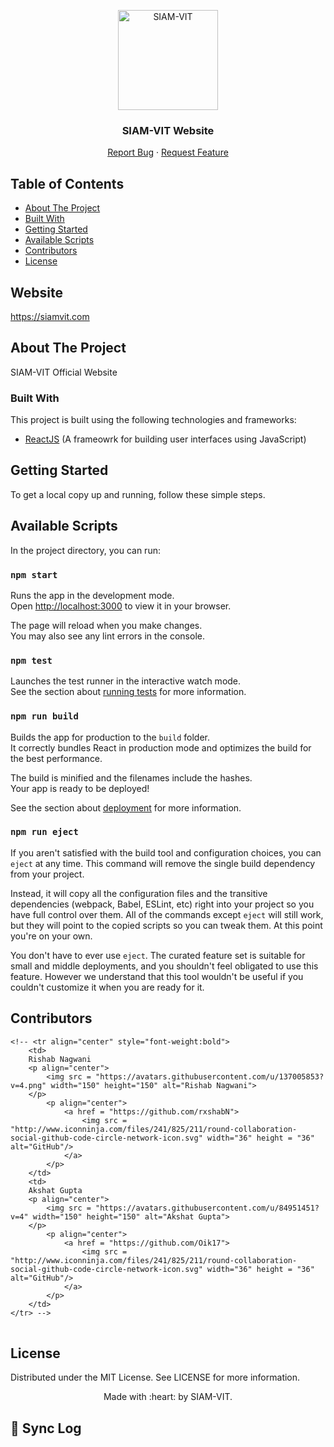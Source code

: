 <p align="center"><img src="https://imgur.com/Vp4LWt0.png" width=160 title="SIAM-VIT" alt="SIAM-VIT"></a>
</p>
<div align="center">
  <h3 align="center">SIAM-VIT Website</h3>

  <p align="center">
    <a href="https://github.com/SIAM-VIT/SIAM-Website/issues">Report Bug</a>
    ·
    <a href="https://github.com/SIAM-VIT/SIAM-Website/issues">Request Feature</a>
  </p>
</div>

<!-- TABLE OF CONTENTS -->
## Table of Contents

- [About The Project](#about-the-project)
- [Built With](#built-with)
- [Getting Started](#getting-started)
- [Available Scripts](#installation)
- [Contributors](#contributors)
- [License](#license)



## Website

https://siamvit.com

## About The Project

SIAM-VIT Official Website

### Built With

This project is built using the following technologies and frameworks:

- [ReactJS](https://react.dev/) (A frameowrk for building user interfaces using JavaScript)

## Getting Started

To get a local copy up and running, follow these simple steps.

## Available Scripts

In the project directory, you can run:

### `npm start`

Runs the app in the development mode.\
Open [http://localhost:3000](http://localhost:3000) to view it in your browser.

The page will reload when you make changes.\
You may also see any lint errors in the console.

### `npm test`

Launches the test runner in the interactive watch mode.\
See the section about [running tests](https://facebook.github.io/create-react-app/docs/running-tests) for more information.

### `npm run build`

Builds the app for production to the `build` folder.\
It correctly bundles React in production mode and optimizes the build for the best performance.

The build is minified and the filenames include the hashes.\
Your app is ready to be deployed!

See the section about [deployment](https://facebook.github.io/create-react-app/docs/deployment) for more information.

### `npm run eject`

If you aren't satisfied with the build tool and configuration choices, you can `eject` at any time. This command will remove the single build dependency from your project.

Instead, it will copy all the configuration files and the transitive dependencies (webpack, Babel, ESLint, etc) right into your project so you have full control over them. All of the commands except `eject` will still work, but they will point to the copied scripts so you can tweak them. At this point you're on your own.

You don't have to ever use `eject`. The curated feature set is suitable for small and middle deployments, and you shouldn't feel obligated to use this feature. However we understand that this tool wouldn't be useful if you couldn't customize it when you are ready for it.

## Contributors

<table>
	
	<!-- <tr align="center" style="font-weight:bold">
		<td>
		Rishab Nagwani
		<p align="center">
			<img src = "https://avatars.githubusercontent.com/u/137005853?v=4.png" width="150" height="150" alt="Rishab Nagwani">
		</p>
			<p align="center">
				<a href = "https://github.com/rxshabN">
					<img src = "http://www.iconninja.com/files/241/825/211/round-collaboration-social-github-code-circle-network-icon.svg" width="36" height = "36" alt="GitHub"/>
				</a>
			</p>
		</td>
		<td>
		Akshat Gupta
		<p align="center">
			<img src = "https://avatars.githubusercontent.com/u/84951451?v=4" width="150" height="150" alt="Akshat Gupta">
		</p>
			<p align="center">
				<a href = "https://github.com/Oik17">
					<img src = "http://www.iconninja.com/files/241/825/211/round-collaboration-social-github-code-circle-network-icon.svg" width="36" height = "36" alt="GitHub"/>
				</a>
			</p>
		</td>
	</tr> -->
</table>

<!-- LICENSE -->

## License

Distributed under the MIT License. See LICENSE for more information.


<p align="center">
	Made with :heart: by SIAM-VIT.
</p>

## 🔄 Sync Log
<!-- SYNC-LOG -->
<!-- SYNC-LOG-END -->
<!-- 2025-03-10 13:40:56 UTC: Synced with upstream by GitHub Actions bot -->
<!-- 2025-03-10 13:47:49 UTC: Synced with upstream by GitHub Actions bot -->
<!-- 2025-03-10 14:09:19 UTC: Synced with upstream by GitHub Actions bot -->
<!-- 2025-03-10 14:31:17 UTC: Synced with upstream by GitHub Actions bot -->
<!-- 2025-03-10 14:47:35 UTC: Synced with upstream by GitHub Actions bot -->
<!-- 2025-03-10 15:10:33 UTC: Synced with upstream by GitHub Actions bot -->
<!-- 2025-03-10 15:29:06 UTC: Synced with upstream by GitHub Actions bot -->
<!-- 2025-03-10 15:37:46 UTC: Synced with upstream by GitHub Actions bot -->
<!-- 2025-03-10 15:46:32 UTC: Synced with upstream by GitHub Actions bot -->
<!-- 2025-03-10 16:09:45 UTC: Synced with upstream by GitHub Actions bot -->
<!-- 2025-03-10 16:12:20 UTC: Synced with upstream by GitHub Actions bot -->
<!-- 2025-03-10 16:32:41 UTC: Synced with upstream by GitHub Actions bot -->
<!-- 2025-03-10 17:25:16 UTC: Synced with upstream by GitHub Actions bot -->
<!-- 2025-03-10 17:28:39 UTC: Synced with upstream by GitHub Actions bot -->
<!-- 2025-03-10 17:35:35 UTC: Synced with upstream by GitHub Actions bot -->
<!-- 2025-03-10 17:38:34 UTC: Synced with upstream by GitHub Actions bot -->
<!-- 2025-03-10 17:46:39 UTC: Synced with upstream by GitHub Actions bot -->
<!-- 2025-03-10 18:11:02 UTC: Synced with upstream by GitHub Actions bot -->
<!-- 2025-03-10 18:34:57 UTC: Synced with upstream by GitHub Actions bot -->
<!-- 2025-03-10 18:49:33 UTC: Synced with upstream by GitHub Actions bot -->
<!-- 2025-03-10 19:07:06 UTC: Synced with upstream by GitHub Actions bot -->
<!-- 2025-03-10 19:22:47 UTC: Synced with upstream by GitHub Actions bot -->
<!-- 2025-03-10 19:31:40 UTC: Synced with upstream by GitHub Actions bot -->
<!-- 2025-03-10 19:46:18 UTC: Synced with upstream by GitHub Actions bot -->
<!-- 2025-03-10 20:10:04 UTC: Synced with upstream by GitHub Actions bot -->
<!-- 2025-03-10 20:28:50 UTC: Synced with upstream by GitHub Actions bot -->
<!-- 2025-03-10 20:38:58 UTC: Synced with upstream by GitHub Actions bot -->
<!-- 2025-03-10 20:46:29 UTC: Synced with upstream by GitHub Actions bot -->
<!-- 2025-03-10 21:08:36 UTC: Synced with upstream by GitHub Actions bot -->
<!-- 2025-03-10 21:25:28 UTC: Synced with upstream by GitHub Actions bot -->
<!-- 2025-03-10 21:32:55 UTC: Synced with upstream by GitHub Actions bot -->
<!-- 2025-03-10 21:46:27 UTC: Synced with upstream by GitHub Actions bot -->
<!-- 2025-03-10 22:08:37 UTC: Synced with upstream by GitHub Actions bot -->
<!-- 2025-03-10 22:29:34 UTC: Synced with upstream by GitHub Actions bot -->
<!-- 2025-03-10 22:39:54 UTC: Synced with upstream by GitHub Actions bot -->
<!-- 2025-03-10 22:46:27 UTC: Synced with upstream by GitHub Actions bot -->
<!-- 2025-03-10 23:08:37 UTC: Synced with upstream by GitHub Actions bot -->
<!-- 2025-03-10 23:25:36 UTC: Synced with upstream by GitHub Actions bot -->
<!-- 2025-03-10 23:32:50 UTC: Synced with upstream by GitHub Actions bot -->
<!-- 2025-03-10 23:46:28 UTC: Synced with upstream by GitHub Actions bot -->
<!-- 2025-03-11 00:43:47 UTC: Synced with upstream by GitHub Actions bot -->
<!-- 2025-03-11 02:12:29 UTC: Synced with upstream by GitHub Actions bot -->
<!-- 2025-03-11 03:02:30 UTC: Synced with upstream by GitHub Actions bot -->
<!-- 2025-03-11 03:37:15 UTC: Synced with upstream by GitHub Actions bot -->
<!-- 2025-03-11 03:50:32 UTC: Synced with upstream by GitHub Actions bot -->
<!-- 2025-03-11 04:11:23 UTC: Synced with upstream by GitHub Actions bot -->
<!-- 2025-03-11 04:32:09 UTC: Synced with upstream by GitHub Actions bot -->
<!-- 2025-03-11 04:48:58 UTC: Synced with upstream by GitHub Actions bot -->
<!-- 2025-03-11 05:09:33 UTC: Synced with upstream by GitHub Actions bot -->
<!-- 2025-03-11 05:29:28 UTC: Synced with upstream by GitHub Actions bot -->
<!-- 2025-03-11 05:39:35 UTC: Synced with upstream by GitHub Actions bot -->
<!-- 2025-03-11 05:46:24 UTC: Synced with upstream by GitHub Actions bot -->
<!-- 2025-03-11 06:13:30 UTC: Synced with upstream by GitHub Actions bot -->
<!-- 2025-03-11 06:38:18 UTC: Synced with upstream by GitHub Actions bot -->
<!-- 2025-03-11 06:50:34 UTC: Synced with upstream by GitHub Actions bot -->
<!-- 2025-03-11 07:09:22 UTC: Synced with upstream by GitHub Actions bot -->
<!-- 2025-03-11 07:25:21 UTC: Synced with upstream by GitHub Actions bot -->
<!-- 2025-03-11 07:32:28 UTC: Synced with upstream by GitHub Actions bot -->
<!-- 2025-03-11 07:46:16 UTC: Synced with upstream by GitHub Actions bot -->
<!-- 2025-03-11 08:12:29 UTC: Synced with upstream by GitHub Actions bot -->
<!-- 2025-03-11 08:34:05 UTC: Synced with upstream by GitHub Actions bot -->
<!-- 2025-03-11 08:50:23 UTC: Synced with upstream by GitHub Actions bot -->
<!-- 2025-03-11 09:10:31 UTC: Synced with upstream by GitHub Actions bot -->
<!-- 2025-03-11 09:28:56 UTC: Synced with upstream by GitHub Actions bot -->
<!-- 2025-03-11 09:39:23 UTC: Synced with upstream by GitHub Actions bot -->
<!-- 2025-03-11 09:46:19 UTC: Synced with upstream by GitHub Actions bot -->
<!-- 2025-03-11 10:10:12 UTC: Synced with upstream by GitHub Actions bot -->
<!-- 2025-03-11 10:33:29 UTC: Synced with upstream by GitHub Actions bot -->
<!-- 2025-03-11 10:48:05 UTC: Synced with upstream by GitHub Actions bot -->
<!-- 2025-03-11 11:08:01 UTC: Synced with upstream by GitHub Actions bot -->
<!-- 2025-03-11 11:23:41 UTC: Synced with upstream by GitHub Actions bot -->
<!-- 2025-03-11 11:32:11 UTC: Synced with upstream by GitHub Actions bot -->
<!-- 2025-03-11 11:46:19 UTC: Synced with upstream by GitHub Actions bot -->
<!-- 2025-03-11 12:17:20 UTC: Synced with upstream by GitHub Actions bot -->
<!-- 2025-03-25 18:52:56 UTC: Synced with upstream by GitHub Actions bot -->
<!-- 2025-03-25 19:03:20 UTC: Synced with upstream by GitHub Actions bot -->
<!-- 2025-03-25 19:06:54 UTC: Synced with upstream by GitHub Actions bot -->
<!-- 2025-03-25 19:21:53 UTC: Synced with upstream by GitHub Actions bot -->
<!-- 2025-03-25 19:29:48 UTC: Synced with upstream by GitHub Actions bot -->
<!-- 2025-03-25 19:38:44 UTC: Synced with upstream by GitHub Actions bot -->
<!-- 2025-03-25 19:47:08 UTC: Synced with upstream by GitHub Actions bot -->
<!-- 2025-03-25 19:55:00 UTC: Synced with upstream by GitHub Actions bot -->
<!-- 2025-03-25 20:13:56 UTC: Synced with upstream by GitHub Actions bot -->
<!-- 2025-03-25 20:32:01 UTC: Synced with upstream by GitHub Actions bot -->
<!-- 2025-03-25 20:43:28 UTC: Synced with upstream by GitHub Actions bot -->
<!-- 2025-03-25 20:51:49 UTC: Synced with upstream by GitHub Actions bot -->
<!-- 2025-03-25 20:59:44 UTC: Synced with upstream by GitHub Actions bot -->
<!-- 2025-03-25 21:20:51 UTC: Synced with upstream by GitHub Actions bot -->
<!-- 2025-03-25 21:31:00 UTC: Synced with upstream by GitHub Actions bot -->
<!-- 2025-03-25 21:39:53 UTC: Synced with upstream by GitHub Actions bot -->
<!-- 2025-03-25 21:48:06 UTC: Synced with upstream by GitHub Actions bot -->
<!-- 2025-03-25 21:56:14 UTC: Synced with upstream by GitHub Actions bot -->
<!-- 2025-03-25 22:15:34 UTC: Synced with upstream by GitHub Actions bot -->
<!-- 2025-03-25 22:34:18 UTC: Synced with upstream by GitHub Actions bot -->
<!-- 2025-03-25 22:44:03 UTC: Synced with upstream by GitHub Actions bot -->
<!-- 2025-03-25 22:52:15 UTC: Synced with upstream by GitHub Actions bot -->
<!-- 2025-03-25 23:00:11 UTC: Synced with upstream by GitHub Actions bot -->
<!-- 2025-03-25 23:22:11 UTC: Synced with upstream by GitHub Actions bot -->
<!-- 2025-03-25 23:31:32 UTC: Synced with upstream by GitHub Actions bot -->
<!-- 2025-03-25 23:41:00 UTC: Synced with upstream by GitHub Actions bot -->
<!-- 2025-03-25 23:49:28 UTC: Synced with upstream by GitHub Actions bot -->
<!-- 2025-03-25 23:57:25 UTC: Synced with upstream by GitHub Actions bot -->
<!-- 2025-03-26 01:22:47 UTC: Synced with upstream by GitHub Actions bot -->
<!-- 2025-03-26 02:40:12 UTC: Synced with upstream by GitHub Actions bot -->
<!-- 2025-03-26 03:19:42 UTC: Synced with upstream by GitHub Actions bot -->
